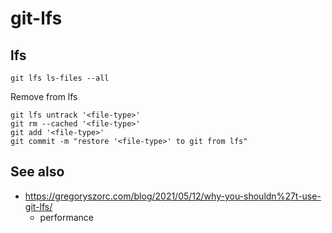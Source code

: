 # git-lfs


## lfs

    git lfs ls-files --all

Remove from lfs

    git lfs untrack '<file-type>'
    git rm --cached '<file-type>'
    git add '<file-type>'
    git commit -m "restore '<file-type>' to git from lfs"

## See also

- https://gregoryszorc.com/blog/2021/05/12/why-you-shouldn%27t-use-git-lfs/
    - performance